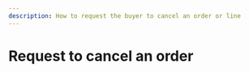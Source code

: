 ```yaml
---
description: How to request the buyer to cancel an order or line
---
```


# Request to cancel an order

